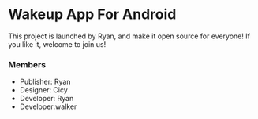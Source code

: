 Wakeup App For Android
==============

This project is launched by Ryan, and make it open source for everyone! If you like it, welcome to join us!

### Members
- Publisher: Ryan
- Designer: Cicy
- Developer: Ryan
- Developer:walker
